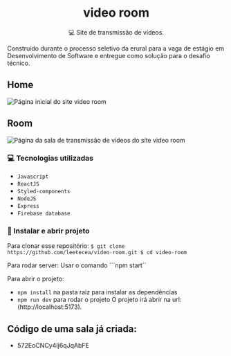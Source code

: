 <h1 align="center"> video room</h1>
<p align="center">💻 Site de transmissão de vídeos.</p>
<p>Construído durante o processo seletivo da erural para a vaga de estágio em Desenvolvimento de Software e entregue como solução para o desafio técnico.</p>

## Home
![Página inicial do site video room](https://i.imgur.com/46rsmxE.jpg)

## Room
![Página da sala de transmissão de videos do site video room](https://i.imgur.com/rPiopC7.jpg)


### 💻 Tecnologias utilizadas

* ``Javascript`` 
* ``ReactJS`` 
* ``Styled-components``
* ``NodeJS`` 
* ``Express`` 
* ``Firebase database`` 


### 🔨 Instalar e abrir projeto

Para clonar esse repositório: 
``$ git clone https://github.com/leetecea/video-room.git
$ cd video-room``

Para rodar server: 
Usar o comando ```npm start``

Para abrir o projeto:
- ``npm install`` na pasta raiz para instalar as dependências
- ``npm run dev`` para rodar o projeto
O projeto irá abrir na url: (http://localhost:5173).

## Código de uma sala já criada: 
- 572EoCNCy4Ij6qJqAbFE
